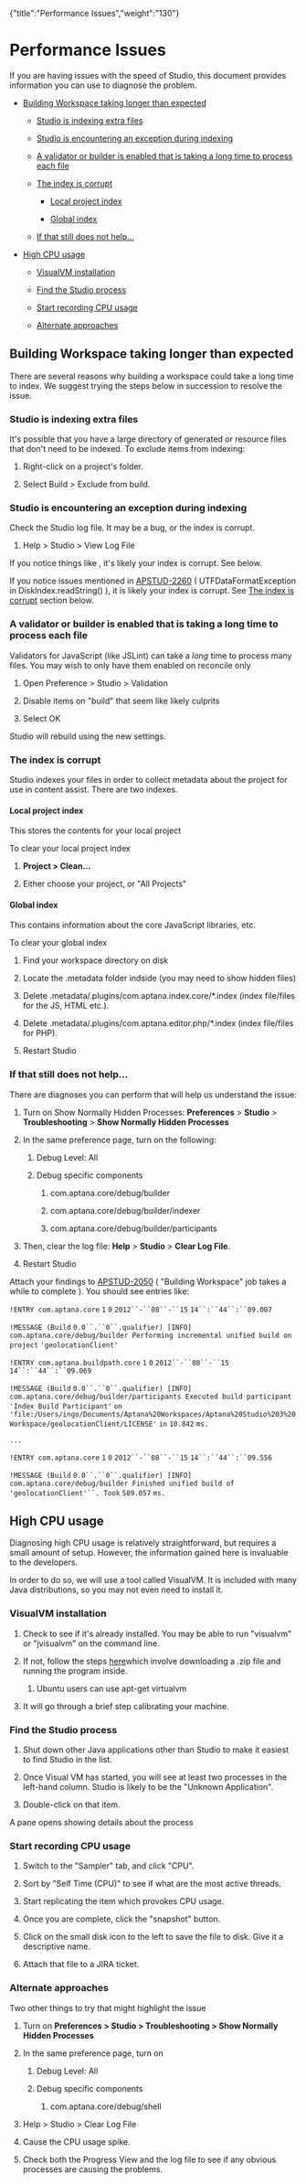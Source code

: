 {"title":"Performance Issues","weight":"130"} 

# Performance Issues

If you are having issues with the speed of Studio, this document provides information you can use to diagnose the problem.

*   [Building Workspace taking longer than expected](#BuildingWorkspacetakinglongerthanexpected)
    
    *   [Studio is indexing extra files](#Studioisindexingextrafiles)
        
    *   [Studio is encountering an exception during indexing](#Studioisencounteringanexceptionduringindexing)
        
    *   [A validator or builder is enabled that is taking a long time to process each file](#Avalidatororbuilderisenabledthatistakingalongtimetoprocesseachfile)
        
    *   [The index is corrupt](#Theindexiscorrupt)
        
        *   [Local project index](#Localprojectindex)
            
        *   [Global index](#Globalindex)
            
    *   [If that still does not help...](#Ifthatstilldoesnothelp...)
        
*   [High CPU usage](#HighCPUusage)
    
    *   [VisualVM installation](#VisualVMinstallation)
        
    *   [Find the Studio process](#FindtheStudioprocess)
        
    *   [Start recording CPU usage](#StartrecordingCPUusage)
        
    *   [Alternate approaches](#Alternateapproaches)
        

## Building Workspace taking longer than expected

There are several reasons why building a workspace could take a long time to index. We suggest trying the steps below in succession to resolve the issue.

### Studio is indexing extra files

It's possible that you have a large directory of generated or resource files that don't need to be indexed. To exclude items from indexing:

1.  Right-click on a project's folder.
    
2.  Select Build > Exclude from build.
    

### Studio is encountering an exception during indexing

Check the Studio log file. It may be a bug, or the index is corrupt.

1.  Help > Studio > View Log File
    

If you notice things like , it's likely your index is corrupt. See below.

If you notice issues mentioned in [APSTUD-2260](https://jira.appcelerator.org/browse/APSTUD-2260) ( UTFDataFormatException in DiskIndex.readString() ), it is likely your index is corrupt. See [The index is corrupt](#Theindexiscorrupt) section below.

### A validator or builder is enabled that is taking a long time to process each file

Validators for JavaScript (like JSLint) can take a _long_ time to process many files. You may wish to only have them enabled on reconcile only

1.  Open Preference > Studio > Validation
    
2.  Disable items on "build" that seem like likely culprits
    
3.  Select OK
    

Studio will rebuild using the new settings.

### The index is corrupt

Studio indexes your files in order to collect metadata about the project for use in content assist. There are two indexes.

#### Local project index

This stores the contents for your local project

To clear your local project index

1.  **Project > Clean...**
    
2.  Either choose your project, or "All Projects"
    

#### Global index

This contains information about the core JavaScript libraries, etc.

To clear your global index

1.  Find your workspace directory on disk
    
2.  Locate the .metadata folder indside (you may need to show hidden files)
    
3.  Delete .metadata/.plugins/com.aptana.index.core/\*.index (index file/files for the JS, HTML etc.).
    
4.  Delete .metadata/.plugins/com.aptana.editor.php/\*.index (index file/files for PHP).
    
5.  Restart Studio
    

### If that still does not help...

There are diagnoses you can perform that will help us understand the issue:

1.  Turn on Show Normally Hidden Processes: **Preferences** \> **Studio** \> **Troubleshooting** \> **Show Normally Hidden Processes**
    
2.  In the same preference page, turn on the following:
    
    1.  Debug Level: All
        
    2.  Debug specific components
        
        1.  com.aptana.core/debug/builder
            
        2.  com.aptana.core/debug/builder/indexer
            
        3.  com.aptana.core/debug/builder/participants
            
3.  Then, clear the log file: **Help** > **Studio** > **Clear Log File**.
    
4.  Restart Studio
    

Attach your findings to [APSTUD-2050](https://jira.appcelerator.org/browse/APSTUD-2050) ( "Building Workspace" job takes a while to complete ). You should see entries like:

`!ENTRY com.aptana.core` `1`  `0`  `2012``-``08``-``15`  `14``:``44``:``09.007`

`!MESSAGE (Build` `0.0``.``0``.qualifier) [INFO] com.aptana.core/debug/builder Performing incremental unified build on project` `'geolocationClient'`

`!ENTRY com.aptana.buildpath.core` `1`  `0`  `2012``-``08``-``15`  `14``:``44``:``09.069`

`!MESSAGE (Build` `0.0``.``0``.qualifier) [INFO] com.aptana.core/debug/builder/participants Executed build participant` `'Index Build Participant'` `on` `'file:/Users/ingo/Documents/Aptana%20Workspaces/Aptana%20Studio%203%20Workspace/geolocationClient/LICENSE'` `in` `10.842` `ms.`

`...`

`!ENTRY com.aptana.core` `1`  `0`  `2012``-``08``-``15`  `14``:``44``:``09.556`

`!MESSAGE (Build` `0.0``.``0``.qualifier) [INFO] com.aptana.core/debug/builder Finished unified build of` `'geolocationClient'``. Took` `589.057` `ms.`

## High CPU usage

Diagnosing high CPU usage is relatively straightforward, but requires a small amount of setup. However, the information gained here is invaluable to the developers.

In order to do so, we will use a tool called VisualVM. It is included with many Java distributions, so you may not even need to install it.

### VisualVM installation

1.  Check to see if it's already installed. You may be able to run "visualvm" or "jvisualvm" on the command line.
    
2.  If not, follow the steps [here](http://visualvm.java.net/download.html)which involve downloading a .zip file and running the program inside.
    
    1.  Ubuntu users can use apt-get virtualvm
        
3.  It will go through a brief step calibrating your machine.
    

### Find the Studio process

1.  Shut down other Java applications other than Studio to make it easiest to find Studio in the list.
    
2.  Once Visual VM has started, you will see at least two processes in the left-hand column. Studio is likely to be the "Unknown Application".
    
3.  Double-click on that item.
    

A pane opens showing details about the process

### Start recording CPU usage

1.  Switch to the "Sampler" tab, and click "CPU".
    
2.  Sort by "Self Time (CPU)" to see if what are the most active threads.
    
3.  Start replicating the item which provokes CPU usage.
    
4.  Once you are complete, click the "snapshot" button.
    
5.  Click on the small disk icon to the left to save the file to disk. Give it a descriptive name.
    
6.  Attach that file to a JIRA ticket.
    

### Alternate approaches

Two other things to try that might highlight the issue

1.  Turn on **Preferences > Studio > Troubleshooting > Show Normally Hidden Processes**
    
2.  In the same preference page, turn on
    
    1.  Debug Level: All
        
    2.  Debug specific components
        
        1.  com.aptana.core/debug/shell
            
3.  Help > Studio > Clear Log File
    
4.  Cause the CPU usage spike.
    
5.  Check both the Progress View and the log file to see if any obvious processes are causing the problems.